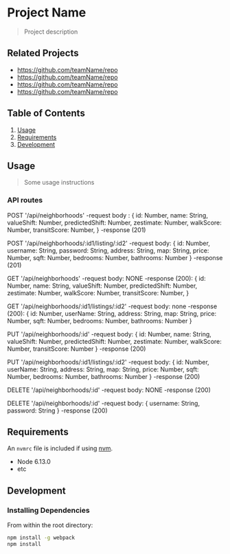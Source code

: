 # Project Name

> Project description

## Related Projects

  - https://github.com/teamName/repo
  - https://github.com/teamName/repo
  - https://github.com/teamName/repo
  - https://github.com/teamName/repo

## Table of Contents

1. [Usage](#Usage)
1. [Requirements](#requirements)
1. [Development](#development)

## Usage

> Some usage instructions

### API routes

POST '/api/neighborhoods'
-request body : {
  id: Number,
  name: String,
  valueShift: Number,
  predictedShift: Number,
  zestimate: Number,
  walkScore: Number,
  transitScore: Number,
}
-response (201)

POST '/api/neighborhoods/:id1/listing/:id2'
-request body: {
  id: Number,
  username: String,
  password: String,
  address: String,
  map: String,
  price: Number,
  sqft: Number,
  bedrooms: Number,
  bathrooms: Number
}
-response (201)

GET '/api/neighborhoods'
-request body: NONE
-response (200): {
  id: Number,
  name: String,
  valueShift: Number,
  predictedShift: Number,
  zestimate: Number,
  walkScore: Number,
  transitScore: Number,
}

GET '/api/neighborhoods/:id1/listings/:id2'
-request body: none
-response (200): {
  id: Number,
  userName: String,
  address: String,
  map: String,
  price: Number,
  sqft: Number,
  bedrooms: Number,
  bathrooms: Number
}

PUT '/api/neighborhoods/:id'
-request body: {
  id: Number,
  name: String,
  valueShift: Number,
  predictedShift: Number,
  zestimate: Number,
  walkScore: Number,
  transitScore: Number
}
-response (200)

PUT '/api/neighborhoods/:id1/listings/:id2'
-request body: {
  id: Number,
  userName: String,
  address: String,
  map: String,
  price: Number,
  sqft: Number,
  bedrooms: Number,
  bathrooms: Number
}
-response (200)

DELETE '/api/neighborhoods/:id'
-request body: NONE
-response (200)

DELETE '/api/neighborhoods/:id'
-request body: {
  username: String,
  password: String
}
-response (200)

## Requirements

An `nvmrc` file is included if using [nvm](https://github.com/creationix/nvm).

- Node 6.13.0
- etc

## Development

### Installing Dependencies

From within the root directory:

```sh
npm install -g webpack
npm install
```

